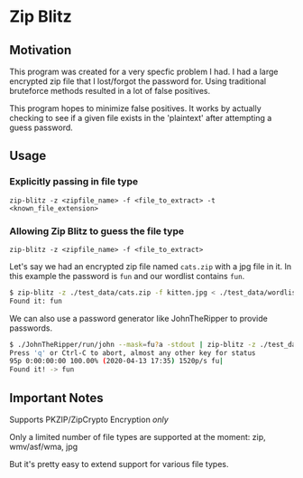 # Zip Blitz

## Motivation

This program was created for a very specfic problem I had. I had a large encrypted zip file that I lost/forgot the password for. Using traditional bruteforce methods resulted in a lot of false positives.

This program hopes to minimize false positives. It works by actually checking to see if a given file exists in the 'plaintext' after attempting a guess password.

## Usage

### Explicitly passing in file type

`zip-blitz -z <zipfile_name> -f <file_to_extract> -t <known_file_extension>`

### Allowing Zip Blitz to guess the file type

`zip-blitz -z <zipfile_name> -f <file_to_extract>`

Let's say we had an encrypted zip file named `cats.zip` with a jpg file in it.
In this example the password is `fun` and our wordlist contains `fun`.

```bash
$ zip-blitz -z ./test_data/cats.zip -f kitten.jpg < ./test_data/wordlist.txt
Found it: fun
```

We can also use a password generator like JohnTheRipper to provide passwords.

```bash
$ ./JohnTheRipper/run/john --mask=fu?a -stdout | zip-blitz -z ./test_data/cats.zip -f kitten.jpg -t jpg
Press 'q' or Ctrl-C to abort, almost any other key for status
95p 0:00:00:00 100.00% (2020-04-13 17:35) 1520p/s fu|
Found it! -> fun
```

## Important Notes

Supports PKZIP/ZipCrypto Encryption _only_

Only a limited number of file types are supported at the moment: zip, wmv/asf/wma, jpg

But it's pretty easy to extend support for various file types.
